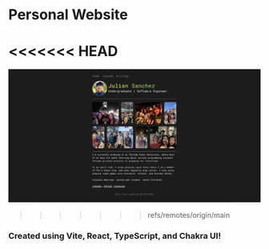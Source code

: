 # Personal Website

<<<<<<< HEAD
=======
![plot](src/img/web.png)

>>>>>>> refs/remotes/origin/main
### Created using Vite, React, TypeScript, and Chakra UI!

